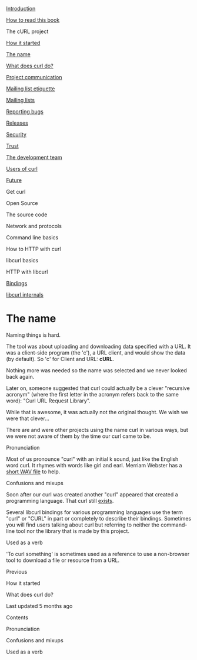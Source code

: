 <a href="../index.html" class="link-a079aa82--primary-53a25e66--logoLink-10d08504"></a>





<a href="../index.html" class="link-a079aa82--primary-53a25e66--logoLink-10d08504"></a>





<a href="../index.html" class="navButton-94f2579c--navButtonClickable-161b88ca"><span class="text-4505230f--UIH300-2063425d--textContentFamily-49a318e1--navButtonLabel-14a4968f">Introduction</span></a>

<a href="../how-to-read.html" class="navButton-94f2579c--navButtonClickable-161b88ca"><span class="text-4505230f--UIH300-2063425d--textContentFamily-49a318e1--navButtonLabel-14a4968f">How to read this book</span></a>

<span class="text-4505230f--UIH300-2063425d--textContentFamily-49a318e1--navButtonLabel-14a4968f">The cURL project</span>

<a href="started.html" class="navButton-94f2579c--pageItemWithChildrenNested-2c5d8183--navButtonClickable-161b88ca"><span class="text-4505230f--UIH300-2063425d--textContentFamily-49a318e1--navButtonLabel-14a4968f">How it started</span></a>

<a href="name.html" class="navButton-94f2579c--pageItemWithChildrenNested-2c5d8183--navButtonClickable-161b88ca--navButtonOpened-6a88552e"><span class="text-4505230f--UIH300-2063425d--textContentFamily-49a318e1--navButtonLabel-14a4968f">The name</span></a>

<a href="does.html" class="navButton-94f2579c--pageItemWithChildrenNested-2c5d8183--navButtonClickable-161b88ca"><span class="text-4505230f--UIH300-2063425d--textContentFamily-49a318e1--navButtonLabel-14a4968f">What does curl do?</span></a>

<a href="comm.html" class="navButton-94f2579c--pageItemWithChildrenNested-2c5d8183--navButtonClickable-161b88ca"><span class="text-4505230f--UIH300-2063425d--textContentFamily-49a318e1--navButtonLabel-14a4968f">Project communication</span></a>

<a href="etiquette.html" class="navButton-94f2579c--pageItemWithChildrenNested-2c5d8183--navButtonClickable-161b88ca"><span class="text-4505230f--UIH300-2063425d--textContentFamily-49a318e1--navButtonLabel-14a4968f">Mailing list etiquette</span></a>

<a href="maillists.html" class="navButton-94f2579c--pageItemWithChildrenNested-2c5d8183--navButtonClickable-161b88ca"><span class="text-4505230f--UIH300-2063425d--textContentFamily-49a318e1--navButtonLabel-14a4968f">Mailing lists</span></a>

<a href="bugs.html" class="navButton-94f2579c--pageItemWithChildrenNested-2c5d8183--navButtonClickable-161b88ca"><span class="text-4505230f--UIH300-2063425d--textContentFamily-49a318e1--navButtonLabel-14a4968f">Reporting bugs</span></a>

<a href="releases.html" class="navButton-94f2579c--pageItemWithChildrenNested-2c5d8183--navButtonClickable-161b88ca"><span class="text-4505230f--UIH300-2063425d--textContentFamily-49a318e1--navButtonLabel-14a4968f">Releases</span></a>

<a href="security.html" class="navButton-94f2579c--pageItemWithChildrenNested-2c5d8183--navButtonClickable-161b88ca"><span class="text-4505230f--UIH300-2063425d--textContentFamily-49a318e1--navButtonLabel-14a4968f">Security</span></a>

<a href="trust.html" class="navButton-94f2579c--pageItemWithChildrenNested-2c5d8183--navButtonClickable-161b88ca"><span class="text-4505230f--UIH300-2063425d--textContentFamily-49a318e1--navButtonLabel-14a4968f">Trust</span></a>

<a href="devteam.html" class="navButton-94f2579c--pageItemWithChildrenNested-2c5d8183--navButtonClickable-161b88ca"><span class="text-4505230f--UIH300-2063425d--textContentFamily-49a318e1--navButtonLabel-14a4968f">The development team</span></a>

<a href="users.html" class="navButton-94f2579c--pageItemWithChildrenNested-2c5d8183--navButtonClickable-161b88ca"><span class="text-4505230f--UIH300-2063425d--textContentFamily-49a318e1--navButtonLabel-14a4968f">Users of curl</span></a>

<a href="future.html" class="navButton-94f2579c--pageItemWithChildrenNested-2c5d8183--navButtonClickable-161b88ca"><span class="text-4505230f--UIH300-2063425d--textContentFamily-49a318e1--navButtonLabel-14a4968f">Future</span></a>

<span class="text-4505230f--UIH300-2063425d--textContentFamily-49a318e1--navButtonLabel-14a4968f">Get curl</span>

<span class="text-4505230f--UIH300-2063425d--textContentFamily-49a318e1--navButtonLabel-14a4968f">Open Source</span>

<span class="text-4505230f--UIH300-2063425d--textContentFamily-49a318e1--navButtonLabel-14a4968f">The source code</span>

<span class="text-4505230f--UIH300-2063425d--textContentFamily-49a318e1--navButtonLabel-14a4968f">Network and protocols</span>

<span class="text-4505230f--UIH300-2063425d--textContentFamily-49a318e1--navButtonLabel-14a4968f">Command line basics</span>



<span class="text-4505230f--UIH300-2063425d--textContentFamily-49a318e1--navButtonLabel-14a4968f">How to HTTP with curl</span>

<span class="text-4505230f--UIH300-2063425d--textContentFamily-49a318e1--navButtonLabel-14a4968f">libcurl basics</span>

<span class="text-4505230f--UIH300-2063425d--textContentFamily-49a318e1--navButtonLabel-14a4968f">HTTP with libcurl</span>

<a href="../bindings.html" class="navButton-94f2579c--navButtonClickable-161b88ca"><span class="text-4505230f--UIH300-2063425d--textContentFamily-49a318e1--navButtonLabel-14a4968f">Bindings</span></a>

<a href="../internals.html" class="navButton-94f2579c--navButtonClickable-161b88ca"><span class="text-4505230f--UIH300-2063425d--textContentFamily-49a318e1--navButtonLabel-14a4968f">libcurl internals</span></a>

<a href="../bookindex.html" class="navButton-94f2579c--navButtonClickable-161b88ca"><span class="text-4505230f--UIH300-2063425d--textContentFamily-49a318e1--navButtonLabel-14a4968f"></span></a>





# <span class="text-4505230f--DisplayH900-bfb998fa--textContentFamily-49a318e1">The name</span>

<span class="text-4505230f--UIH300-2063425d--textUIFamily-5ebd8e40--text-8ee2c8b2"></span>

<span class="text-4505230f--UIH300-2063425d--textUIFamily-5ebd8e40--text-8ee2c8b2"></span>

<span class="text-4505230f--TextH400-3033861f--textContentFamily-49a318e1"><span data-key="bc511ad46d0e49fd958f27407f6c79b4"><span data-offset-key="bc511ad46d0e49fd958f27407f6c79b4:0">Naming things is hard.</span></span></span>

<span class="text-4505230f--TextH400-3033861f--textContentFamily-49a318e1"><span data-key="44dfa57683f74149b189eebbd66d0fbe"><span data-offset-key="44dfa57683f74149b189eebbd66d0fbe:0">The tool was about uploading and downloading data specified with a URL. It was a client-side program (the 'c'), a URL client, and would show the data (by default). So 'c' for Client and URL: </span><span data-offset-key="44dfa57683f74149b189eebbd66d0fbe:1">**cURL**</span><span data-offset-key="44dfa57683f74149b189eebbd66d0fbe:2">.</span></span></span>

<span class="text-4505230f--TextH400-3033861f--textContentFamily-49a318e1"><span data-key="bbea26c383b6467294629b6a0b48da4a"><span data-offset-key="bbea26c383b6467294629b6a0b48da4a:0">Nothing more was needed so the name was selected and we never looked back again.</span></span></span>

<span class="text-4505230f--TextH400-3033861f--textContentFamily-49a318e1"><span data-key="4bbc2e4381f6491cbf0d8d243bf3f868"><span data-offset-key="4bbc2e4381f6491cbf0d8d243bf3f868:0">Later on, someone suggested that curl could actually be a clever "recursive acronym" (where the first letter in the acronym refers back to the same word): "Curl URL Request Library".</span></span></span>

<span class="text-4505230f--TextH400-3033861f--textContentFamily-49a318e1"><span data-key="a71bd39b33994c41b467bed7abcc4caf"><span data-offset-key="a71bd39b33994c41b467bed7abcc4caf:0">While that is awesome, it was actually not the original thought. We wish we were that clever…</span></span></span>

<span class="text-4505230f--TextH400-3033861f--textContentFamily-49a318e1"><span data-key="1354b555ae264ba188dfed99507ce76d"><span data-offset-key="1354b555ae264ba188dfed99507ce76d:0">There are and were other projects using the name curl in various ways, but we were not aware of them by the time our curl came to be.</span></span></span>

<span class="text-4505230f--HeadingH700-04e1a2a3--textContentFamily-49a318e1"><span data-key="78ffbbceeb99442e8317bc671684d48c"><span data-offset-key="78ffbbceeb99442e8317bc671684d48c:0">Pronunciation</span></span></span>

<span class="text-4505230f--TextH400-3033861f--textContentFamily-49a318e1"><span data-key="297a8d2cde7c43a789e9933f555d9e5f"><span data-offset-key="297a8d2cde7c43a789e9933f555d9e5f:0">Most of us pronounce "curl" with an initial k sound, just like the English word curl. It rhymes with words like girl and earl. Merriam Webster has a </span></span><a href="https://media.merriam-webster.com/soundc11/c/curl0001.wav" class="link-a079aa82--primary-53a25e66--link-faf6c434"><span data-key="e2b30d7c1e6a4e98ad5c4e64cdc8f948"><span data-offset-key="e2b30d7c1e6a4e98ad5c4e64cdc8f948:0">short WAV file</span></span></a><span data-key="7be832a6194c4b20b62644a6174880a6"><span data-offset-key="7be832a6194c4b20b62644a6174880a6:0"> to help.</span></span></span>

<span class="text-4505230f--HeadingH700-04e1a2a3--textContentFamily-49a318e1"><span data-key="f8ab8777dfde4b518c3a4bf1fc829011"><span data-offset-key="f8ab8777dfde4b518c3a4bf1fc829011:0">Confusions and mixups</span></span></span>

<span class="text-4505230f--TextH400-3033861f--textContentFamily-49a318e1"><span data-key="52e0b3430e9d4dd496c910a121429459"><span data-offset-key="52e0b3430e9d4dd496c910a121429459:0">Soon after our curl was created another "curl" appeared that created a programming language. That curl still </span></span><a href="http://www.curl.com/" class="link-a079aa82--primary-53a25e66--link-faf6c434"><span data-key="d3031f00cb0640449c60e747fe497cb3"><span data-offset-key="d3031f00cb0640449c60e747fe497cb3:0">exists</span></span></a><span data-key="998e02e3c48646dfbc9742f7ba041d78"><span data-offset-key="998e02e3c48646dfbc9742f7ba041d78:0">.</span></span></span>

<span class="text-4505230f--TextH400-3033861f--textContentFamily-49a318e1"><span data-key="37f54a1b0530448e9ba20f85af58041a"><span data-offset-key="37f54a1b0530448e9ba20f85af58041a:0">Several libcurl bindings for various programming languages use the term "curl" or "CURL" in part or completely to describe their bindings. Sometimes you will find users talking about curl but referring to neither the command-line tool nor the library that is made by this project.</span></span></span>

<span class="text-4505230f--HeadingH700-04e1a2a3--textContentFamily-49a318e1"><span data-key="8615faa2feba4669af1ef747be360f03"><span data-offset-key="8615faa2feba4669af1ef747be360f03:0">Used as a verb</span></span></span>

<span class="text-4505230f--TextH400-3033861f--textContentFamily-49a318e1"><span data-key="c0b37f99407948a6be0a31a2721dc3ae"><span data-offset-key="c0b37f99407948a6be0a31a2721dc3ae:0">'To curl something' is sometimes used as a reference to use a non-browser tool to download a file or resource from a URL.</span></span></span>

<a href="started.html" class="reset-3c756112--card-6570f064--whiteCard-fff091a4--cardPrevious-56a5e674"></a>

<span class="text-4505230f--TextH200-a3425406--textContentFamily-49a318e1">Previous</span>

<span class="text-4505230f--UIH400-4e41e82a--textContentFamily-49a318e1">How it started</span>

<a href="does.html" class="reset-3c756112--card-6570f064--whiteCard-fff091a4--cardNext-19241c42"></a>


<span class="text-4505230f--UIH400-4e41e82a--textContentFamily-49a318e1">What does curl do?</span>



<span class="text-4505230f--TextH200-a3425406--textContentFamily-49a318e1">Last updated 5 months ago</span>



<span class="text-4505230f--InfoH100-1e92e1d1--textContentFamily-49a318e1">Contents</span>

<a href="name.html#pronunciation" class="reset-3c756112--menuItem-aa02f6ec--menuItemLight-757d5235--menuItemInline-173bdf97--pageTocItem-f4427024"></a>

<span class="text-4505230f--UIH300-2063425d--textContentFamily-49a318e1"><span class="text-4505230f--UIH200-50ead35f--textContentFamily-49a318e1">Pronunciation</span></span>

<a href="name.html#confusions-and-mixups" class="reset-3c756112--menuItem-aa02f6ec--menuItemLight-757d5235--menuItemInline-173bdf97--pageTocItem-f4427024"></a>

<span class="text-4505230f--UIH300-2063425d--textContentFamily-49a318e1"><span class="text-4505230f--UIH200-50ead35f--textContentFamily-49a318e1">Confusions and mixups</span></span>

<a href="name.html#used-as-a-verb" class="reset-3c756112--menuItem-aa02f6ec--menuItemLight-757d5235--menuItemInline-173bdf97--pageTocItem-f4427024"></a>

<span class="text-4505230f--UIH300-2063425d--textContentFamily-49a318e1"><span class="text-4505230f--UIH200-50ead35f--textContentFamily-49a318e1">Used as a verb</span></span>
